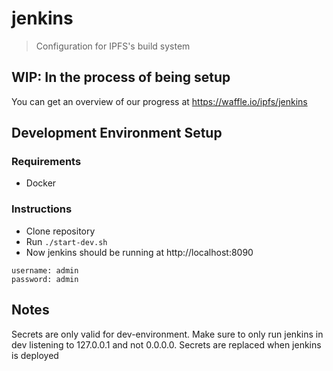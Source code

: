 # jenkins
> Configuration for IPFS's build system

## WIP: In the process of being setup

You can get an overview of our progress at https://waffle.io/ipfs/jenkins

## Development Environment Setup

### Requirements

* Docker

### Instructions

* Clone repository
* Run `./start-dev.sh`
* Now jenkins should be running at http://localhost:8090

```
username: admin
password: admin
```


## Notes

Secrets are only valid for dev-environment. Make sure to only run jenkins in dev
listening to 127.0.0.1 and not 0.0.0.0. Secrets are replaced when jenkins is deployed
